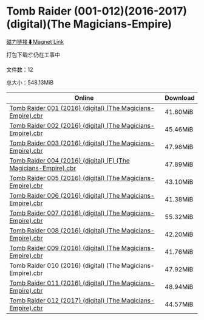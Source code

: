 # Tomb Raider (001-012)(2016-2017)(digital)(The Magicians-Empire)

[磁力链接⬇Magnet Link](magnet:?xt=urn:btih:c694561bdb502324ad72df490b7a3b95944a3789&dn=Tomb%20Raider%20%28001-012%29%282016-2017%29%28digital%29%28The%20Magicians-Empire%29)

打包下载📦仍在工事中

文件数：12

总大小：548.13MiB

Online | Download
--- | ---
[Tomb Raider 001 (2016) (digital) (The Magicians-Empire).cbr](https://github.com/alicewish/markdown/blob/master/comic/Tomb-Raider-001-2016-digital-Magicians-Empire-cbr.md) | 41.60MiB
[Tomb Raider 002 (2016) (digital) (The Magicians-Empire).cbr](https://github.com/alicewish/markdown/blob/master/comic/Tomb-Raider-002-2016-digital-Magicians-Empire-cbr.md) | 45.46MiB
[Tomb Raider 003 (2016) (digital) (The Magicians-Empire).cbr](https://github.com/alicewish/markdown/blob/master/comic/Tomb-Raider-003-2016-digital-Magicians-Empire-cbr.md) | 47.98MiB
[Tomb Raider 004 (2016) (digital) (F) (The Magicians-Empire).cbr](https://github.com/alicewish/markdown/blob/master/comic/Tomb-Raider-004-2016-digital-F-Magicians-Empire-cbr.md) | 47.89MiB
[Tomb Raider 005 (2016) (digital) (The Magicians-Empire).cbr](https://github.com/alicewish/markdown/blob/master/comic/Tomb-Raider-005-2016-digital-Magicians-Empire-cbr.md) | 43.10MiB
[Tomb Raider 006 (2016) (digital) (The Magicians-Empire).cbr](https://github.com/alicewish/markdown/blob/master/comic/Tomb-Raider-006-2016-digital-Magicians-Empire-cbr.md) | 41.38MiB
[Tomb Raider 007 (2016) (digital) (The Magicians-Empire).cbr](https://github.com/alicewish/markdown/blob/master/comic/Tomb-Raider-007-2016-digital-Magicians-Empire-cbr.md) | 55.32MiB
[Tomb Raider 008 (2016) (digital) (The Magicians-Empire).cbr](https://github.com/alicewish/markdown/blob/master/comic/Tomb-Raider-008-2016-digital-Magicians-Empire-cbr.md) | 42.20MiB
[Tomb Raider 009 (2016) (digital) (The Magicians-Empire).cbr](https://github.com/alicewish/markdown/blob/master/comic/Tomb-Raider-009-2016-digital-Magicians-Empire-cbr.md) | 41.76MiB
Tomb Raider 010 (2016) (digital) (The Magicians-Empire).cbr | 47.92MiB
[Tomb Raider 011 (2016) (digital) (The Magicians-Empire).cbr](https://github.com/alicewish/markdown/blob/master/comic/Tomb-Raider-011-2016-digital-Magicians-Empire-cbr.md) | 48.94MiB
[Tomb Raider 012 (2017) (digital) (The Magicians-Empire).cbr](https://github.com/alicewish/markdown/blob/master/comic/Tomb-Raider-012-2017-digital-Magicians-Empire-cbr.md) | 44.57MiB